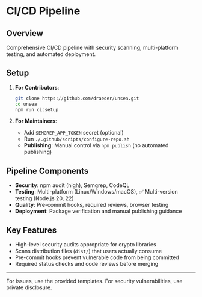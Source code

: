# CI/CD Pipeline

## Overview

Comprehensive CI/CD pipeline with security scanning, multi-platform testing, and automated deployment.

## Setup

1. **For Contributors**:
   ```bash
   git clone https://github.com/draeder/unsea.git
   cd unsea
   npm run ci:setup
   ```

2. **For Maintainers**:
   - Add `SEMGREP_APP_TOKEN` secret (optional)
   - Run `./.github/scripts/configure-repo.sh`
   - **Publishing**: Manual control via `npm publish` (no automated publishing)

## Pipeline Components

- **Security**: npm audit (high), Semgrep, CodeQL
- **Testing**: Multi-platform (Linux/Windows/macOS),   ✅ Multi-version testing (Node.js 20, 22)
- **Quality**: Pre-commit hooks, required reviews, browser testing
- **Deployment**: Package verification and manual publishing guidance

## Key Features

- High-level security audits appropriate for crypto libraries
- Scans distribution files (`dist/`) that users actually consume
- Pre-commit hooks prevent vulnerable code from being committed
- Required status checks and code reviews before merging

---

For issues, use the provided templates. For security vulnerabilities, use private disclosure.
